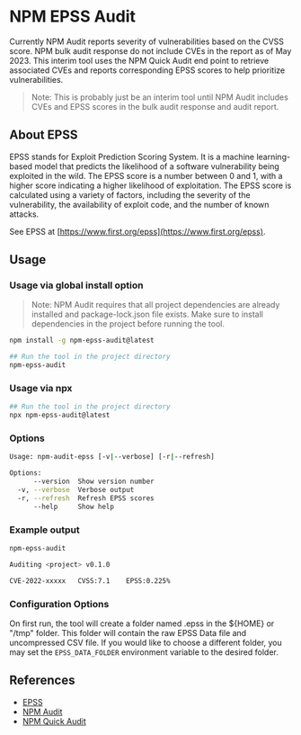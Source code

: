# NPM EPSS Audit

Currently NPM Audit reports severity of vulnerabilities based on the CVSS score. NPM bulk audit response do not include CVEs in the report as of May 2023. This interim tool uses the NPM Quick Audit end point to retrieve associated CVEs and reports corresponding EPSS scores to help prioritize vulnerabilities.

> Note: This is probably just be an interim tool until NPM Audit includes CVEs and EPSS scores in the bulk audit response and audit report.

## About EPSS

EPSS stands for Exploit Prediction Scoring System. It is a machine learning-based model that predicts the likelihood of a software vulnerability being exploited in the wild. The EPSS score is a number between 0 and 1, with a higher score indicating a higher likelihood of exploitation. The EPSS score is calculated using a variety of factors, including the severity of the vulnerability, the availability of exploit code, and the number of known attacks.

See EPSS at [https://www.first.org/epss](https://www.first.org/epss).

## Usage

### Usage via global install option

> Note: NPM Audit requires that all project dependencies are already installed and package-lock.json file exists. Make sure to install dependencies in the project before running the tool.

```bash
npm install -g npm-epss-audit@latest

## Run the tool in the project directory
npm-epss-audit
```

### Usage via npx

```bash
## Run the tool in the project directory
npx npm-epss-audit@latest
```

### Options

```bash
Usage: npm-audit-epss [-v|--verbose] [-r|--refresh]

Options:
      --version  Show version number                                   [boolean]
  -v, --verbose  Verbose output
  -r, --refresh  Refresh EPSS scores
      --help     Show help                                             [boolean]

```

### Example output

```bash
npm-epss-audit

Auditing <project> v0.1.0

CVE-2022-xxxxx 	 CVSS:7.1 	 EPSS:0.225%

```

### Configuration Options

On first run, the tool will create a folder named .epss in the ${HOME} or "/tmp" folder. This folder will contain the raw EPSS Data file and uncompressed CSV file.
If you would like to choose a different folder, you may set the `EPSS_DATA_FOLDER` environment variable to the desired folder.

## References

- [EPSS](https://www.first.org/epss/data_stats)
- [NPM Audit](https://docs.npmjs.com/cli/v9/commands/npm-audit)
- [NPM Quick Audit](https://docs.npmjs.com/cli/v9/commands/npm-audit#quick-audit-endpoint)
